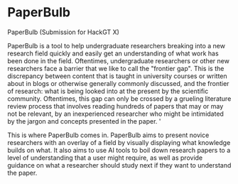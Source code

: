 # PaperBulb
PaperBulb (Submission for HackGT X)

PaperBulb is a tool to help undergraduate researchers breaking into a new research field quickly and easily get an understanding of what work has been done in the field. Oftentimes, undergraduate researchers or other new researchers face a barrier that we like to call the "frontier gap". This is the discrepancy between content that is taught in university courses or written about in blogs or otherwise generally commonly discussed, and the frontier of research: what is being looked into at the present by the scientific community. Oftentimes, this gap can only be crossed by a grueling literature review process that involves reading hundreds of papers that may or may not be relevant, by an inexperienced researcher who might be intimidated by the jargon and concepts presented in the paper. '

This is where PaperBulb comes in. PaperBulb aims to present novice researchers with an overlay of a field by visually displaying what knowledge builds on what. It also aims to use AI tools to boil down research papers to a level of understanding that a user might require, as well as provide guidance on what a researcher should study next if they want to understand the paper.
